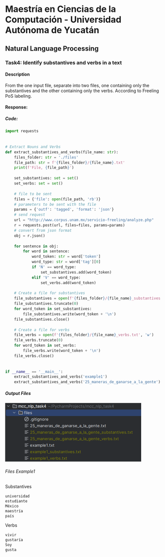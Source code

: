 # Maestría en Ciencias de la Computación - Universidad Autónoma de Yucatán

## Natural Language Processing

### Task4: Identify substantives and verbs in a text

#### Description

From the one input file,
separate into two files,
one containing only the substantives
and the other containing only the verbs.
According to Freeling PoS labeling.

#### Response:

##### Code:

```python
import requests


# Extract Nouns and Verbs
def extract_substantives_and_verbs(file_name: str):
    files_folder: str = './files'
    file_path: str = f'{files_folder}/{file_name}.txt'
    print(f'File, {file_path}')

    set_substantives: set = set()
    set_verbs: set = set()

    # file to be sent
    files = {'file': open(file_path, 'rb')}
    # parameters to be sent with the file
    params = {'outf': 'tagged', 'format': 'json'}
    # send request
    url = "http://www.corpus.unam.mx/servicio-freeling/analyze.php"
    r = requests.post(url, files=files, params=params)
    # convert from json format
    obj = r.json()

    for sentence in obj:
        for word in sentence:
            word_token: str = word['token']
            word_type: str = word['tag'][0]
            if 'N' == word_type:
                set_substantives.add(word_token)
            elif 'V' == word_type:
                set_verbs.add(word_token)

    # Create a file for substantives
    file_substantives = open(f'{files_folder}/{file_name}_substantives.txt', 'w')
    file_substantives.truncate(0)
    for word_token in set_substantives:
        file_substantives.write(word_token + '\n')
    file_substantives.close()

    # Create a file for verbs
    file_verbs = open(f'{files_folder}/{file_name}_verbs.txt', 'w')
    file_verbs.truncate(0)
    for word_token in set_verbs:
        file_verbs.write(word_token + '\n')
    file_verbs.close()


if __name__ == '__main__':
    extract_substantives_and_verbs('example1')
    extract_substantives_and_verbs('25_maneras_de_ganarse_a_la_gente')
```

##### Output Files

![alt text](./img/output.png "Output")

###### Files Example1

Substantives

```text
universidad
estudiante
México
maestría
país

```

Verbs

```text
vivir
gustaría
Soy
gusta

```
